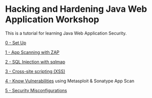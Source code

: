 # Hacking and Hardening Java Web Application Workshop

This is a tutorial for learning Java Web Application Security.

[0 - Set Up](00_setup.md)

[1 - App Scanning with ZAP](01_app_scanning.md)

[2 - SQL Injection with sqlmap](02_sql_injection.md)

[3 - Cross-site scripting (XSS)](03_cross-site_scripting.md)

[4 - Know Vulnerabilities](04_known-vulnerabilities.md) using Metasploit & Sonatype App Scan

[5 - Security Misconfigurations](05_security_misconfiguration.md)
